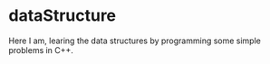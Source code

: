 # dataStructure

Here I am, learing the data structures by programming some simple problems in C++.
